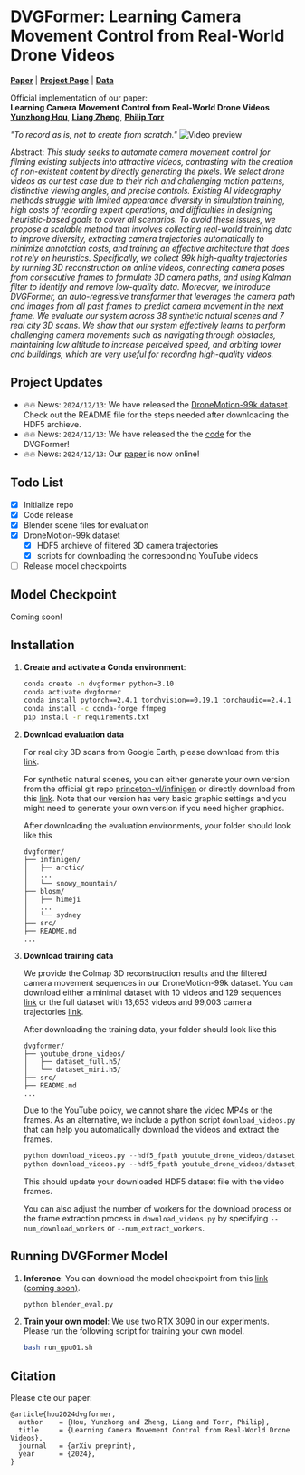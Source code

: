 # DVGFormer: Learning Camera Movement Control from Real-World Drone Videos


<!-- <a href="https://arxiv.org/abs/2412.09620"><img src="https://img.shields.io/badge/Paper-arXiv-red?style=for-the-badge" height=22.5></a>
<a href="https://dvgformer.github.io/"><img src="https://img.shields.io/badge/Project-Page-blue?style=for-the-badge" height=22.5></a> -->
[**Paper**](https://arxiv.org/abs/2412.09620) | [**Project Page**](https://dvgformer.github.io/) | [**Data**](youtube_drone_videos/README.md) 

Official implementation of our paper: 
<br>**Learning Camera Movement Control from Real-World Drone Videos**<br>
[**Yunzhong Hou**](https://hou-yz.github.io/), [**Liang Zheng**](https://zheng-lab-anu.github.io/), [**Philip Torr**](https://eng.ox.ac.uk/people/philip-torr/)<br>

*"To record as is, not to create from scratch."*
![Video preview](assets/videos/teaser.gif)

Abstract: *This study seeks to automate camera movement control for filming existing subjects into attractive videos, contrasting with the creation of non-existent content by directly generating the pixels. We select drone videos as our test case due to their rich and challenging motion patterns, distinctive viewing angles, and precise controls. Existing AI videography methods struggle with limited appearance diversity in simulation training, high costs of recording expert operations, and difficulties in designing heuristic-based goals to cover all scenarios. To avoid these issues, we propose a scalable method that involves collecting real-world training data to improve diversity, extracting camera trajectories automatically to minimize annotation costs, and training an effective architecture that does not rely on heuristics. Specifically, we collect 99k high-quality trajectories by running 3D reconstruction on online videos, connecting camera poses from consecutive frames to formulate 3D camera paths, and using Kalman filter to identify and remove low-quality data. Moreover, we introduce DVGFormer, an auto-regressive transformer that leverages the camera path and images from all past frames to predict camera movement in the next frame. We evaluate our system across 38 synthetic natural scenes and 7 real city 3D scans. We show that our system effectively learns to perform challenging camera movements such as navigating through obstacles, maintaining low altitude to increase perceived speed, and orbiting tower and buildings, which are very useful for recording high-quality videos.*


<!-- ## Data Overview
![data_overview](assets/images/data.png)
For scraped YouTube videos, we run shot change detection to split the videos into clips of individual scenes (*top left*). We then use Colmap to reconstruct the 3D scene and recover camera poses from video frames (*top right*). Finally, we connect camera poses from consecutive frames to formulate 3D camera trajectories and apply a Kalman filter to discard low-quality reconstructions where camera poses from neighboring frames are drastically different (*bottom*).




## Method Overview
![method_overview](assets/images/model.png)
To predict camera motion *a<sub>t</sub>* for time step *t*, the auto-regressive architecture uses as input a long horizon with camera poses *{c<sub>0</sub>, ..., c<sub>t</sub>}*, motion *{a<sub>0</sub>, ..., a<sub>t-1</sub>}*, images *{x<sub>0</sub>, ..., x<sub>t</sub>}*, and their monocular depth estimations from all previous frames. Each action *a<sub>t</sub>* is broken into *N* intermediate steps *{a<sub>t</sub><sup>0</sup>, ..., a<sub>t</sub><sup>N-1</sup>}* between time step *t* and *t+1*. -->

## Project Updates

- 🔥🔥 News: ```2024/12/13```: We have released the [DroneMotion-99k dataset](youtube_drone_videos/README.md). Check out the README file for the steps needed after downloading the HDF5 archieve. 
- 🔥🔥 News: ```2024/12/13```: We have released the the [code](https://github.com/hou-yz/dvgformer) for the DVGFormer!
- 🔥🔥 News: ```2024/12/13```: Our [paper](https://arxiv.org/abs/2412.09620) is now online!

## Todo List
- [x] Initialize repo
- [x] Code release
- [x] Blender scene files for evaluation
- [x] DroneMotion-99k dataset
    - [x] HDF5 archieve of filtered 3D camera trajectories
    - [x] scripts for downloading the corresponding YouTube videos
- [ ] Release model checkpoints

## Model Checkpoint
Coming soon!

## Installation
1. **Create and activate a Conda environment**:
    ```sh
    conda create -n dvgformer python=3.10
    conda activate dvgformer
    conda install pytorch==2.4.1 torchvision==0.19.1 torchaudio==2.4.1 pytorch-cuda=12.1 -c pytorch -c nvidia
    conda install -c conda-forge ffmpeg
    pip install -r requirements.txt
    ```

2. **Download evaluation data**
   
    For real city 3D scans from Google Earth, please download from this [link](https://1drv.ms/f/c/dfb1b9d32643ecdc/EhrvMtW9ow5KrpfPJlAnJ9wBjaaYqNEKx98NOXGFteJ3pg?e=d99AG4).

    For synthetic natural scenes, you can either generate your own version from the official git repo [princeton-vl/infinigen](https://github.com/princeton-vl/infinigen) or directly download from this [link](https://1drv.ms/f/c/dfb1b9d32643ecdc/EgQWiB64W6dCsuOko_UoNQoB9Zj4cb-SSlqLFdVZITJT7Q?e=MBvCGx). Note that our version has very basic graphic settings and you might need to generate your own version if you need higher graphics. 

    After downloading the evaluation environments, your folder should look like this
    ```
    dvgformer/
    ├── infinigen/
    │   ├── arctic/
    │   ...
    │   └── snowy_mountain/
    ├── blosm/
    │   ├── himeji
    │   ...
    │   └── sydney
    ├── src/
    ├── README.md
    ...
    ```

3. **Download training data**
   
    We provide the Colmap 3D reconstruction results and the filtered camera movement sequences in our DroneMotion-99k dataset. You can download either a minimal dataset with 10 videos and 129 sequences [link](https://1drv.ms/u/c/dfb1b9d32643ecdc/ERIEM1bBgvVHtqgyN4T-7qoBmiHYaHcAdUUz5McREVuI_w?e=qwOBge) or the full dataset with 13,653 videos and 99,003 camera trajectories [link](https://1drv.ms/u/c/dfb1b9d32643ecdc/EcHhl1KtZrdHn4wkDJ9Kcg4BtwQCP3f3hKUHS7PArhprnw?e=SRkFjl). 

    After downloading the training data, your folder should look like this
    ```
    dvgformer/
    ├── youtube_drone_videos/
    │   ├── dataset_full.h5/
    │   └── dataset_mini.h5/
    ├── src/
    ├── README.md
    ...
    ```

    Due to the YouTube policy, we cannot share the video MP4s or the frames. As an alternative, we include a python script `download_videos.py` that can help you automatically download the videos and extract the frames. 
    ```python
    python download_videos.py --hdf5_fpath youtube_drone_videos/dataset_mini.h5
    python download_videos.py --hdf5_fpath youtube_drone_videos/dataset_full.h5
    ```
    This should update your downloaded HDF5 dataset file with the video frames. 

    You can also adjust the number of workers for the download process or the frame extraction process in `download_videos.py` by specifying `--num_download_workers` or `--num_extract_workers`.


## Running DVGFormer Model
1. **Inference**:
    You can download the model checkpoint from this [link (coming soon)]().
    ```sh
    python blender_eval.py 
    ```

2. **Train your own model**:
    We use two RTX 3090 in our experiments. Please run the following script for training your own model.
    ```sh
    bash run_gpu01.sh
    ```


## Citation
Please cite our paper:
```
@article{hou2024dvgformer,
  author    = {Hou, Yunzhong and Zheng, Liang and Torr, Philip},
  title     = {Learning Camera Movement Control from Real-World Drone Videos},
  journal   = {arXiv preprint},
  year      = {2024},
}
```

